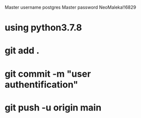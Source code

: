 Master username
postgres
Master password
NeoMaleka!!6829

# using python3.7.8
# git add .
# git commit -m "user authentification"
# git push -u origin main
